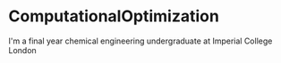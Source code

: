 # ComputationalOptimization

I'm a final year chemical engineering undergraduate at Imperial College London 
